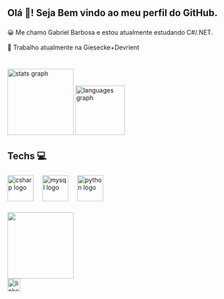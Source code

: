 <h2 align="left">Olá 👋!  Seja Bem vindo ao meu perfil do GitHub.</h2>

###

<p align="left">😀 Me chamo Gabriel Barbosa e estou atualmente estudando C#/.NET. <br><br>💼 Trabalho atualmente na Giesecke+Devrient</p>

###

<br clear="both">

<div align="left">
  <img src="https://github-readme-stats.vercel.app/api?username=summonGB&hide_title=false&hide_rank=false&show_icons=true&include_all_commits=true&count_private=true&disable_animations=false&theme=tokyonight&locale=en&hide_border=false" height="150" alt="stats graph"  />
  <img src="https://github-readme-stats.vercel.app/api/top-langs?username=summonGB&locale=en&hide_title=false&layout=compact&card_width=320&langs_count=5&theme=tokyonight&hide_border=false" height="112" alt="languages graph"  />
</div>

###

<h2 align="left">Techs 💻</h2>

###

<div align="left">
  <img src="https://cdn.jsdelivr.net/gh/devicons/devicon/icons/csharp/csharp-original.svg" height="59" alt="csharp logo"  />
  <img width="12" />
  <img src="https://cdn.jsdelivr.net/gh/devicons/devicon/icons/mysql/mysql-original.svg" height="59" alt="mysql logo"  />
  <img width="12" />
  <img src="https://cdn.jsdelivr.net/gh/devicons/devicon/icons/python/python-original.svg" height="59" alt="python logo"  />
</div>

###

<img align="left" height="150" src="https://gifdb.com/images/high/coding-animated-laptop-flow-stream-ja04010rm5o68zfk.webp"  />

###

<br clear="both">

<div align="left">
  <img src="https://img.shields.io/static/v1?message=LinkedIn&logo=linkedin&label=&color=0077B5&logoColor=white&labelColor=&style=for-the-badge" height="29" alt="linkedin logo"  />
</div>

###
